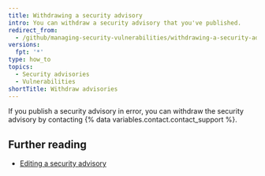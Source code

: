 ```yaml
---
title: Withdrawing a security advisory
intro: You can withdraw a security advisory that you've published.
redirect_from:
  - /github/managing-security-vulnerabilities/withdrawing-a-security-advisory
versions:
  fpt: '*'
type: how_to
topics:
  - Security advisories
  - Vulnerabilities
shortTitle: Withdraw advisories
---
```


If you publish a security advisory in error, you can withdraw the security advisory by contacting {% data variables.contact.contact_support %}.

## Further reading

- [Editing a security advisory](/github/managing-security-vulnerabilities/editing-a-security-advisory)
